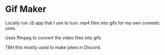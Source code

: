# Gif Maker

Locally run JS app that I use to turn .mp4 files into gifs for my own comedic uses.

Uses ffmpeg to convert the video files into gifs

TBH this mostly used to make jokes in Discord.

